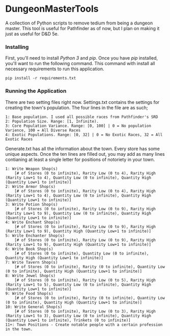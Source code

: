 # DungeonMasterTools
A collection of Python scripts to remove tedium from being a dungeon master. This tool is useful for Pathfinder as of now, but I plan on making it just as useful for D&amp;D 5e.

### Installing 
First, you'll need to install *Python 3* and *pip*. Once you have *pip* installed, you'll want to run the following command. This command with install all necessary requirements to run this application. 

    pip install -r requirements.txt


### Running the Application

There are two setting files right now. Settings.txt contains the settings for creating the town's population. The four lines in the file are as such;

    1: Base population. I used all possible races from Pathfinder's SRD
    2: Population Size. Range: [1, Infinite). 
    3: Core Population Variance. Range: [0, 100] | 0 = No population Varience, 100 = All Diverse Races
    4: Exotic Populations. Range: [0, 32] | 0 = No Exotic Races, 32 = All Exotic Races


Generate.txt has all the information about the town. Every store has some unique aspects. Once the ten lines are filled out, you may add as many lines contianing at least a single letter for positions of notoriety in your town.

    1: Write Weapon Shop(s) 
        [# of Stores (0 to infinite), Rarity Low (0 to 4), Rarity High (Rarity Low+1 to 4), Quantity Low (0 to infinite), Quantity High (Quantity Low+1 to infinite)]
    2: Write Armor Shop(s) 
        [# of Stores (0 to infinite), Rarity Low (0 to 4), Rarity High (Rarity Low+1 to 4), Quantity Low (0 to infinite), Quantity High (Quantity Low+1 to infinite)]
    3: Write Potion Shop(s) 
        [# of Stores (0 to infinite), Rarity Low (0 to 9), Rarity High (Rarity Low+1 to 9), Quantity Low (0 to infinite), Quantity High (Quantity Low+1 to infinite)]
    4: Write Enchant Shop(s) 
        [# of Stores (0 to infinite), Rarity Low (0 to 9), Rarity High (Rarity Low+1 to 9), Quantity High (Quantity Low+1 to infinite)]
    5: Write Enchanter Shop(s) 
        [# of Stores (0 to infinite), Rarity Low (0 to 9), Rarity High (Rarity Low+1 to 9), Quantity High (Quantity Low+1 to infinite)]
    6: Write Book Shop(s) 
        [# of Stores (0 to infinite), Quantity Low (0 to infinite), Quantity High (Quantity Low+1 to infinite)]
    7: Write Tavern Shop(s) 
        [# of Stores (0 to infinite), Rarity (0 to infinite), Quantity Low (0 to infinite), Quantity High (Quantity Low+1 to infinite)]
    8: Write Jewel Shop(s) 
        [# of Stores (0 to infinite), Rarity Low (0 to 5), Rarity High (Rarity Low+1 to 5), Quantity Low (0 to infinite), Quantity High (Quantity Low+1 to infinite)]
    9: Write Food Shop(s) 
        [# of Stores (0 to infinite), Rarity (0 to infinite), Quantity Low (0 to infinite), Quantity High (Quantity Low+1 to infinite)]
    10: Write General Shop(s) 
        [# of Stores (0 to infinite), Rarity Low (0 to 3), Rarity High (Rarity Low+1 to 3), Quantity Low (0 to infinite), Quantity High (Quantity Low+1 to infinite), Trinkets (0 to infinite)]
    11+: Town Positions - Create notable people with a certain profession in the town.


